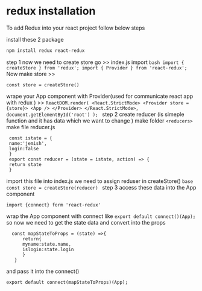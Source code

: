 # redux installation

To add Redux into your react project follow below steps

install these 2 package 
```bash
npm install redux react-redux
```
step 1
now we need to create store 
    go  >> index.js 
    import 
    ```bash
       import { createStore } from 'redux';
       import { Provider } from 'react-redux';
    ```
Now make store >>

```base
const store = createStore()
```
wrape your App component with Provider(used for communicate react app with redux ) >>
            ```ReactDOM.render(
                <React.StrictMode>
                    <Provider store = {store}>
                    <App />
                    </Provider>
                </React.StrictMode>,
                document.getElementById('root')
            );
           ```
step 2
create reducer (is simeple function and it has data which we want to change )
    make folder 
        ```<reducers> ```
    make file reducer.js
   ``` 
    const istate = {
    name:'jemish',
    login:false
    }
    export const reducer = (state = istate, action) => {
    return state
    }
   ```
   import this file into index.js 
    we need to assign reduser in createStore() 
    ```base
        const store = createStore(reducer)
    ```
   step 3 
   access these data into the App component 
   
   ```import {connect} form 'react-redux'```
   
   wrap the App component with connect like
   ```export default connect()(App);```
   so now we need to get the state data and convert into the props 
  ```
    const mapStateToProps = (state) =>{
        return{
        myname:state.name,
        islogin:state.login
        }
     }
  ```
and pass it into the connect()
```
export default connect(mapStateToProps)(App);
```
